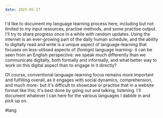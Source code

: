 ```yaml
---
date: 2025-05-17
---
```



I'd like to document my language learning process here, including but not limited to my input resources, practise methods, and some practise output. I'll try to share progress once in a while with random updates. Using the internet is an ever-growing part of the daily human schedule, and the ability to digitally read and write is a unique aspect of language-learning that focuses on less-utilised aspects of (foreign) language learning- it can be seen from an English perspective: we speak much differently than we communicate digitally, both formally and informally, and what better way to work on this digital aspect than to engage in it directly?

Of course, conventional language-learning focus remains more important and fulfilling overall, as it engages with social dynamics, comprehension, and much more- but it's difficult to showcase or practise that in a website format like this; it's best done by going out and talking, listening. I'll document whatever I can here for the various languages I dabble in and pick up on. 

#lang 
